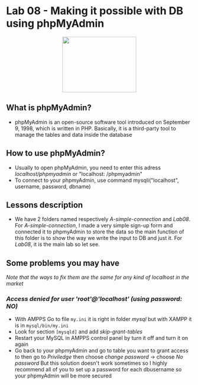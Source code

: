 # Lab 08 - Making it possible with DB using phpMyAdmin

<p align = "center">
  <img src = "https://upanh.vn-z.vn/images/2020/03/23/logo-og.png" width = "200" height = "150"/>
</p>

## What is phpMyAdmin?

* phpMyAdmin is an open-source software tool introduced on September 9, 1998, which is written in PHP. Basically, it is a third-party tool to manage the tables and data inside the database

## How to use phpMyAdmin? 
* Usually to open phpMyAdmin, you need to enter this adress *localhost/phpmyadmin* or "localhost: <your port>/phpmyadmin"
* To connect to your phpmyAdmin, use command mysqli("localhost", username, password, dbname)
  
## Lessons description
* We have 2 folders named respectively *A-simple-connection* and *Lab08*. For *A-simple-connection*, I made a very simple sign-up form and connected it to phpmyAdmin to store the data so the main function of this folder is to show the way we write the input to DB and just it. For *Lab08*, it is the main lab so let see. 

## Some problems you may have
*Note that the ways to fix them are the same for any kind of localhost in the market*
### *Access denied for user 'root'@'localhost' (using password: NO)*
* With AMPPS Go to file ```my.ini``` it is right in folder *mysql* but with XAMPP it is in ```mysql/bin/my.ini```
* Look for section ```[mysqld]``` and add *skip-grant-tables*
* Restart your MySQL in AMPPS control panel by turn it off and turn it on again 
* Go back to your phpmyAdmin and go to table you want to grant access to then go to *Priviledge* then choose *change password* -> choose *No password*
But this solution doesn't work sometimes so I highly recommend all of you to set up a password for each dbusername so your phpmyAdmin will be more secured
